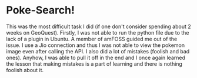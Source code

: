 # Poke-Search!

This was the most difficult task I did (if one don't consider spending about 2 weeks on GeoQuest). Firstly, I was not able to run the python file due to the lack of a plugin in Ubuntu. A member
of  amFOSS guided me out of the issue. I use a Jio connection and thus I was not able to view the pokemon image even after calling the API. I also did a lot of mistakes (foolish and bad ones).
Anyhow, I was able to pull it off in the end and I once again learned the lesson that making mistakes is a part of learning and there is nothing foolish about it.

